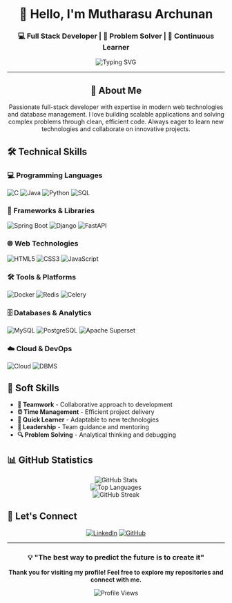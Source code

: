 <div align="center">
  
# 👋 Hello, I'm Mutharasu Archunan

### 💻 Full Stack Developer | 🚀 Problem Solver | 🌱 Continuous Learner

<p align="center">
  <img src="https://readme-typing-svg.demolab.com?font=Fira+Code&pause=1000&color=2196F3&center=true&vCenter=true&width=435&lines=Full+Stack+Developer;Backend+Specialist;Database+Enthusiast;Problem+Solver" alt="Typing SVG" />
</p>

---

## 🚀 About Me

Passionate full-stack developer with expertise in modern web technologies and database management. I love building scalable applications and solving complex problems through clean, efficient code. Always eager to learn new technologies and collaborate on innovative projects.

</div>

## 🛠️ Technical Skills

### 💻 Programming Languages
<p align="left">
  <img src="https://img.shields.io/badge/C-00599C?style=for-the-badge&logo=c&logoColor=white" alt="C"/>
  <img src="https://img.shields.io/badge/Java-ED8B00?style=for-the-badge&logo=openjdk&logoColor=white" alt="Java"/>
  <img src="https://img.shields.io/badge/Python-3776AB?style=for-the-badge&logo=python&logoColor=white" alt="Python"/>
  <img src="https://img.shields.io/badge/SQL-336791?style=for-the-badge&logo=postgresql&logoColor=white" alt="SQL"/>
</p>

### 🔧 Frameworks & Libraries
<p align="left">
  <img src="https://img.shields.io/badge/Spring_Boot-F2F4F9?style=for-the-badge&logo=spring-boot" alt="Spring Boot"/>
  <img src="https://img.shields.io/badge/Django-092E20?style=for-the-badge&logo=django&logoColor=white" alt="Django"/>
  <img src="https://img.shields.io/badge/FastAPI-005571?style=for-the-badge&logo=fastapi" alt="FastAPI"/>
</p>

### 🌐 Web Technologies
<p align="left">
  <img src="https://img.shields.io/badge/HTML5-E34F26?style=for-the-badge&logo=html5&logoColor=white" alt="HTML5"/>
  <img src="https://img.shields.io/badge/CSS3-1572B6?style=for-the-badge&logo=css3&logoColor=white" alt="CSS3"/>
  <img src="https://img.shields.io/badge/JavaScript-F7DF1E?style=for-the-badge&logo=javascript&logoColor=black" alt="JavaScript"/>
</p>

### 🛠️ Tools & Platforms
<p align="left">
  <img src="https://img.shields.io/badge/Docker-2496ED?style=for-the-badge&logo=docker&logoColor=white" alt="Docker"/>
  <img src="https://img.shields.io/badge/Redis-DC382D?style=for-the-badge&logo=redis&logoColor=white" alt="Redis"/>
  <img src="https://img.shields.io/badge/Celery-37B24D?style=for-the-badge&logo=celery&logoColor=white" alt="Celery"/>
</p>

### 🗄️ Databases & Analytics
<p align="left">
  <img src="https://img.shields.io/badge/MySQL-005C84?style=for-the-badge&logo=mysql&logoColor=white" alt="MySQL"/>
  <img src="https://img.shields.io/badge/PostgreSQL-316192?style=for-the-badge&logo=postgresql&logoColor=white" alt="PostgreSQL"/>
  <img src="https://img.shields.io/badge/Apache_Superset-1FA2E3?style=for-the-badge&logo=apache&logoColor=white" alt="Apache Superset"/>
</p>

### ☁️ Cloud & DevOps
<p align="left">
  <img src="https://img.shields.io/badge/Cloud_Computing-4285F4?style=for-the-badge&logo=google-cloud&logoColor=white" alt="Cloud"/>
  <img src="https://img.shields.io/badge/DBMS-FF6C37?style=for-the-badge&logo=database&logoColor=white" alt="DBMS"/>
</p>

## 🎯 Soft Skills

- **🤝 Teamwork** - Collaborative approach to development
- **⏰ Time Management** - Efficient project delivery
- **🧠 Quick Learner** - Adaptable to new technologies
- **👑 Leadership** - Team guidance and mentoring
- **🔍 Problem Solving** - Analytical thinking and debugging

## 📊 GitHub Statistics

<div align="center">
  <img src="https://github-readme-stats.vercel.app/api?username=MutharasuArchunan13&show_icons=true&theme=tokyonight&hide_border=true" alt="GitHub Stats" />
</div>

<div align="center">
  <img src="https://github-readme-stats.vercel.app/api/top-langs/?username=MutharasuArchunan13&layout=compact&theme=tokyonight&hide_border=true" alt="Top Languages" />
</div>

<div align="center">
  <img src="https://github-readme-streak-stats.herokuapp.com/?user=MutharasuArchunan13&theme=tokyonight&hide_border=true" alt="GitHub Streak" />
</div>

## 🤝 Let's Connect

<div align="center">
  
[![LinkedIn](https://img.shields.io/badge/LinkedIn-0077B5?style=for-the-badge&logo=linkedin&logoColor=white)](https://linkedin.com/in/mutharasu-a-90638823b)
[![GitHub](https://img.shields.io/badge/GitHub-100000?style=for-the-badge&logo=github&logoColor=white)](https://github.com/MutharasuArchunan13)

</div>

---

<div align="center">
  
### 💡 "The best way to predict the future is to create it" 

**Thank you for visiting my profile! Feel free to explore my repositories and connect with me.**

<img src="https://komarev.com/ghpvc/?username=MutharasuArchunan13&label=Profile%20views&color=0e75b6&style=flat" alt="Profile Views" />

</div>
